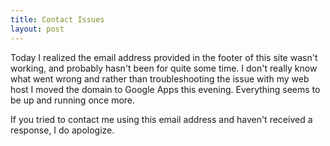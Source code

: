 ```yaml
---
title: Contact Issues
layout: post
---
```


Today I realized the email address provided in the footer of this site wasn't working, and probably hasn't been for quite some time. I don't really know what went wrong and rather than troubleshooting the issue with my web host I moved the domain to Google Apps this evening. Everything seems to be up and running once more.

If you tried to contact me using this email address and haven't received a response, I do apologize.